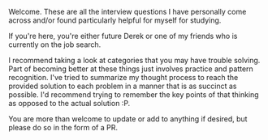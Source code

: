 Welcome. These are all the interview questions I have personally come across and/or found particularly helpful for myself for studying. 

If you're here, you're either future Derek or one of my friends who is currently on the job search. 

I recommend taking a look at categories that you may have trouble solving. Part of becoming better at these things just involves practice and pattern recognition. I've tried to summarize my thought process to reach the provided solution to each problem in a manner that is as succinct as possible. I'd recommend trying to remember the key points of that thinking as opposed to the actual solution :P.

You are more than welcome to update or add to anything if desired, but please do so in the form of a PR.
